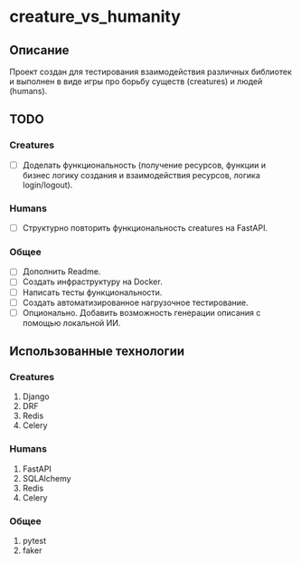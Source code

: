 # creature_vs_humanity
## Описание
Проект создан для тестирования взаимодействия различных библиотек и выполнен в виде игры про борьбу существ (creatures) и людей (humans).
## TODO
### Creatures
 - [ ] Доделать функциональность (получение ресурсов, функции и бизнес логику создания и взаимодействия ресурсов, логика login/logout).
### Humans
 - [ ] Структурно повторить функциональность creatures на FastAPI.
### Общее
 - [ ] Дополнить Readme.
 - [ ] Создать инфраструктуру на Docker.
 - [ ] Написать тесты функциональности.
 - [ ] Создать автоматизированное нагрузочное тестирование.
 - [ ] Опционально. Добавить возможность генерации описания с помощью локальной ИИ.
## Использованные технологии
### Creatures
 1. Django
 2. DRF
 3. Redis
 4. Celery
### Humans
 1. FastAPI
 2. SQLAlchemy
 3. Redis
 4. Celery
### Общее
 1. pytest
 2. faker
